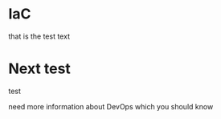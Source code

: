 # IaC
that is the test text

# Next test
test

need more information about DevOps which you should know
